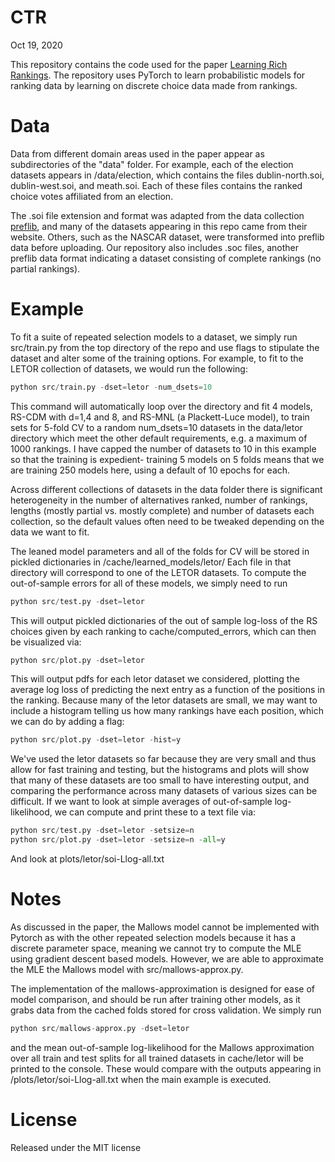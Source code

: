 # CTR

Oct 19, 2020

This repository contains the code used for the paper [Learning Rich Rankings](https://arjunsesh.github.io/files/lrr_neurips.pdf). The repository uses PyTorch to learn probabilistic models for ranking data by learning on discrete choice data made from rankings.

Data
====
Data from different domain areas used in the paper appear as subdirectories of the "data" folder. For example, each of the election datasets appears in /data/election, which contains the files dublin-north.soi, dublin-west.soi, and meath.soi. Each of these files contains the ranked choice votes affiliated from an election.

The .soi file extension and format was adapted from the data collection  [preflib](http://www.preflib.org/), and many of the datasets appearing in this repo came from their website. Others, such as the NASCAR dataset, were transformed into preflib data before uploading. Our repository also includes .soc files, another preflib data format indicating a dataset consisting of complete rankings (no partial rankings).

Example
====
To fit a suite of repeated selection models to a dataset, we simply run src/train.py from the top directory of the repo and use flags to stipulate the dataset and alter some of the training options. For example, to fit to the LETOR collection of datasets, we would run the following:

```python
python src/train.py -dset=letor -num_dsets=10
```

This command will automatically loop over the directory and fit 4 models, RS-CDM with d=1,4 and 8, and RS-MNL (a Plackett-Luce model), to train sets for 5-fold CV to a random num_dsets=10 datasets in the data/letor directory which meet the other default requirements, e.g. a maximum of 1000 rankings. I have capped the number of datasets to 10 in this example so that the training is expedient- training 5 models on 5 folds means that we are training 250 models here, using a default of 10 epochs for each.

Across different collections of datasets in the data folder there is significant heterogeneity in the number of alternatives ranked, number of rankings, lengths (mostly partial vs. mostly complete) and number of datasets each collection, so the default values often need to be tweaked depending on the data we want to fit.

The leaned model parameters and all of the folds for CV will be stored in pickled dictionaries in /cache/learned_models/letor/
Each file in that directory will correspond to one of the LETOR datasets. To compute the out-of-sample errors for all of these models, we simply need to run

```python
python src/test.py -dset=letor
```

This will output pickled dictionaries of the out of sample log-loss of the RS choices given by each ranking to cache/computed_errors, which can then be visualized via:

```python
python src/plot.py -dset=letor
```

This will output pdfs for each letor dataset we considered, plotting the average log loss of predicting the next entry as a function of the positions in the ranking. Because many of the letor datasets are small, we may want to include a histogram telling us how many rankings have each position, which we can do by adding a flag:

```python
python src/plot.py -dset=letor -hist=y
```

We've used the letor datasets so far because they are very small and thus allow for fast training and testing, but the histograms and plots will show that many of these datasets are too small to have interesting output, and comparing the performance across many datasets of various sizes can be difficult. If we want to look at simple averages of out-of-sample log-likelihood, we can compute and print these to a text file via:

```python
python src/test.py -dset=letor -setsize=n
python src/plot.py -dset=letor -setsize=n -all=y
```

And look at plots/letor/soi-Llog-all.txt

Notes
==
As discussed in the paper, the Mallows model cannot be implemented with Pytorch as with the other repeated selection models because it has a discrete parameter space, meaning we cannot try to compute the MLE using gradient descent based models. However, we are able to approximate the MLE the Mallows model with src/mallows-approx.py.

The implementation of the mallows-approximation is designed for ease of model comparison, and should be run after training other models, as it grabs data from the cached folds stored for cross validation. We simply run

```python
python src/mallows-approx.py -dset=letor
```

and the mean out-of-sample log-likelihood for the Mallows approximation over all train and test splits for all trained datasets in cache/letor will be printed to the console. These would compare with the outputs appearing in /plots/letor/soi-Llog-all.txt when the main example is executed. 

License
==
Released under the MIT license
